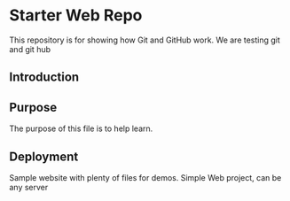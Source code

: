 # Starter Web Repo

This repository is for showing how Git and GitHub work.   We are testing git and git hub

## Introduction

## Purpose
The purpose of this file is to help learn.

## Deployment

Sample website with plenty of files for demos.   Simple Web project, can be any server